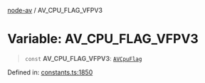 [node-av](../globals.md) / AV\_CPU\_FLAG\_VFPV3

# Variable: AV\_CPU\_FLAG\_VFPV3

> `const` **AV\_CPU\_FLAG\_VFPV3**: [`AVCpuFlag`](../type-aliases/AVCpuFlag.md)

Defined in: [constants.ts:1850](https://github.com/seydx/av/blob/f8631fc881b394300b1479f511d55cf1c370a87f/src/constants/constants.ts#L1850)
